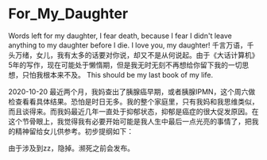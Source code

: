 # For_My_Daughter
Words left for my daughter, I fear death, because I fear I didn't leave anything to my daughter before I die. I love you, my daughter!
千言万语，千头万绪，女儿，我有太多的话要对你说，却又不是从何说起。由于《大话计算机》5年的写作，现在可能处于懒惰期，但是我无时无刻不再想给你留下我的一切思想，只怕我根本来不及。
This should be my last book of my life.

2020-10-20 最近两个月，我妈查出了胰腺癌早期，或者胰腺IPMN，这个周六做检查看看具体结果。恐怕是时日无多。我的整个家庭里，只有我妈和我思维类似，而且谈得来。而我妈最近几年一直处于抑郁状态，抑郁是癌症的很大促发原因。在这个节骨眼上，我觉得我有必要开始可能是我人生中最后一点光亮的事情了，把我的精神留给女儿供参考。初步提纲如下：

由于涉及到zz，隐掉。濒死之前会发布。
